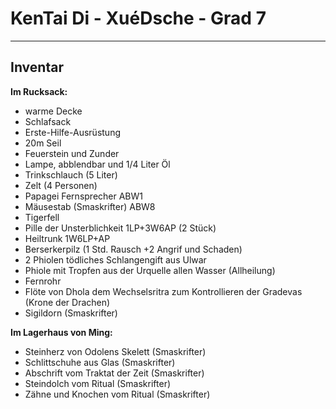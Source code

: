# KenTai Di - XuéDsche - Grad 7
---

## Inventar
**Im Rucksack:**
- warme Decke
- Schlafsack
- Erste-Hilfe-Ausrüstung
- 20m Seil
- Feuerstein und Zunder
- Lampe, abblendbar und 1/4 Liter Öl
- Trinkschlauch (5 Liter)
- Zelt (4 Personen)
- Papagei Fernsprecher ABW1
- Mäusestab (Smaskrifter) ABW8
- Tigerfell
- Pille der Unsterblichkeit 1LP+3W6AP (2 Stück)
- Heiltrunk 1W6LP+AP
- Berserkerpilz (1 Std. Rausch +2 Angrif und Schaden)
- 2 Phiolen tödliches Schlangengift aus Ulwar
- Phiole mit Tropfen aus der Urquelle allen Wasser (Allheilung)
- Fernrohr
- Flöte von Dhola dem Wechselsritra zum Kontrollieren der Gradevas (Krone der Drachen)
- Sigildorn (Smaskrifter)

**Im Lagerhaus von Ming:**
- Steinherz von Odolens Skelett (Smaskrifter)
- Schlittschuhe aus Glas (Smaskrifter)
- Abschrift vom Traktat der Zeit (Smaskrifter)
- Steindolch vom Ritual (Smaskrifter)
- Zähne und Knochen vom Ritual (Smaskrifter)
